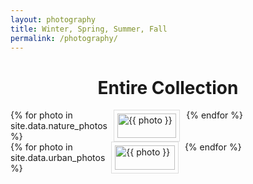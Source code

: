```yaml
---
layout: photography
title: Winter, Spring, Summer, Fall
permalink: /photography/
---
```


<style>
    h1 {
        text-align: center;
    }
</style>


<style>
  .image-grid {
    display: grid;
    grid-template-columns: repeat(4, 1fr);
    gap: 10px;
  }
  .grid-item {
    border: 1px solid #ddd;
    padding: 5px;
  }
  .grid-item img {
    width: 100%;
    height: auto;
    display: block;
  }
</style>

<h1> Entire Collection </h1>

<div class="image-grid">
    {% for photo in site.data.nature_photos %}
        <div class="grid-item">
            <img src="{{ '/assets/photography/nature/' | append: photo}}" alt="{{ photo }}" loading = "lazy" />
        </div>
    {% endfor %}
</div>

<div class="image-grid">
    {% for photo in site.data.urban_photos %}
        <div class="grid-item">
            <img src="{{ '/assets/photography/urban/' | append: photo}}" alt="{{ photo }}" loading = "lazy" />
        </div>
    {% endfor %}
</div>